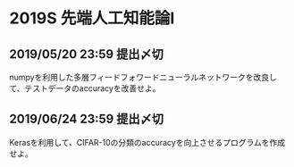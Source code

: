# 2019S 先端人工知能論Ⅰ

## 2019/05/20 23:59 提出〆切
numpyを利用した多層フィードフォワードニューラルネットワークを改良して、テストデータのaccuracyを改善せよ。

## 2019/06/24 23:59 提出〆切
Kerasを利用して、CIFAR-10の分類のaccuracyを向上させるプログラムを作成せよ。

